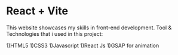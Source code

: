 # React + Vite

This website showcases my skills in front-end development.
Tool & Technologies that i used in this project:

1)HTML5
1)CSS3
1)Javascript
1)React Js
1)GSAP for animation
